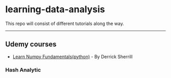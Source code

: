 # learning-data-analysis

This repo will consist of different tutorials along the way.

---

## Udemy courses

- <a href= "https://www.udemy.com/course/python-numpy-fundamentals">Learn Numpy Fundamentals(python)</a> - By Derrick Sherrill

### Hash Analytic

